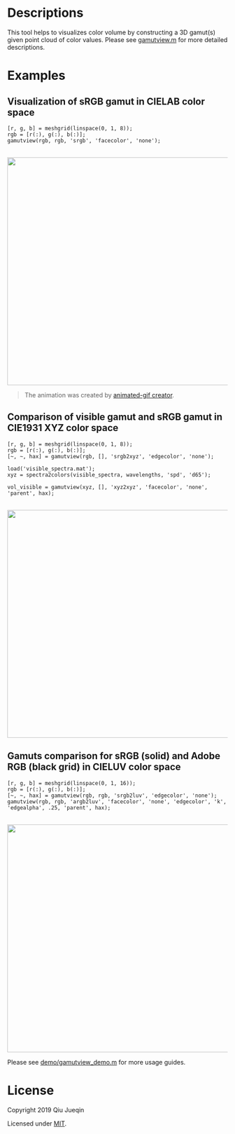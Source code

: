 # Descriptions

This tool helps to visualizes color volume by constructing a 3D gamut(s) given point cloud of color values. Please see [gamutview.m](gamutview.m) for more detailed descriptions.


# Examples

## Visualization of sRGB gamut in CIELAB color space

```
[r, g, b] = meshgrid(linspace(0, 1, 8));
rgb = [r(:), g(:), b(:)];
gamutview(rgb, rgb, 'srgb', 'facecolor', 'none');
```

<br>

<img src="screenshots/example1.gif" width="520">

<br>

> The animation was created by [animated-gif creator](https://www.mathworks.com/matlabcentral/fileexchange/28766-animated-gif-creator).


## Comparison of visible gamut and sRGB gamut in CIE1931 XYZ color space

```
[r, g, b] = meshgrid(linspace(0, 1, 8));
rgb = [r(:), g(:), b(:)];
[~, ~, hax] = gamutview(rgb, [], 'srgb2xyz', 'edgecolor', 'none');

load('visible_spectra.mat');
xyz = spectra2colors(visible_spectra, wavelengths, 'spd', 'd65');

vol_visible = gamutview(xyz, [], 'xyz2xyz', 'facecolor', 'none', 'parent', hax);
```

<br>

<img src="screenshots/example2.gif" width="520">

<br>


## Gamuts comparison for sRGB (solid) and Adobe RGB (black grid) in CIELUV color space

```
[r, g, b] = meshgrid(linspace(0, 1, 16));
rgb = [r(:), g(:), b(:)];
[~, ~, hax] = gamutview(rgb, rgb, 'srgb2luv', 'edgecolor', 'none');
gamutview(rgb, rgb, 'argb2luv', 'facecolor', 'none', 'edgecolor', 'k', 'edgealpha', .25, 'parent', hax);
```

<br>

<img src="screenshots/example3.gif" width="520">

<br>

Please see [demo/gamutview_demo.m](demo/gamutview_demo.m) for more usage guides.


# License

Copyright 2019 Qiu Jueqin

Licensed under [MIT](http://opensource.org/licenses/MIT).